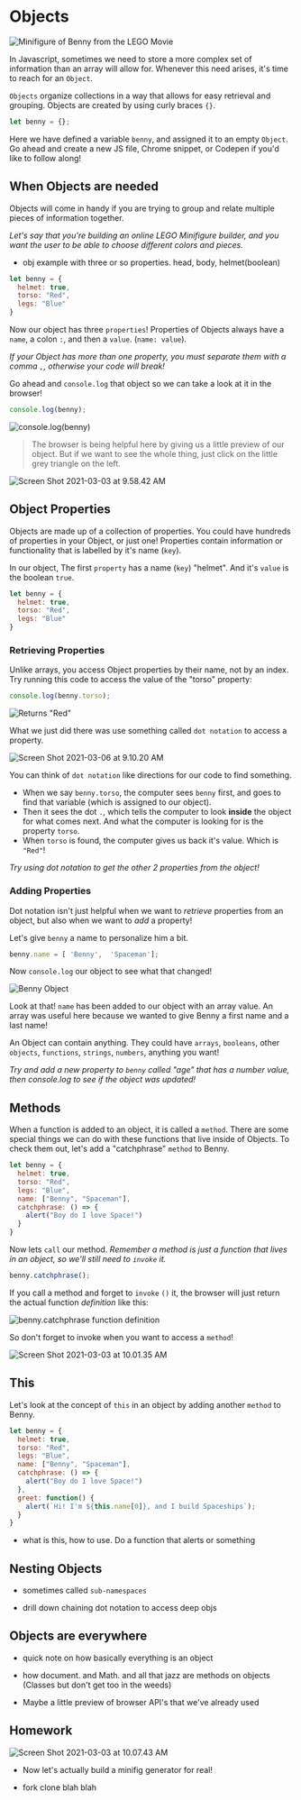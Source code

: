 # Objects

![Minifigure of Benny from the LEGO Movie](https://i.imgur.com/tBuVm9d.jpg)

In Javascript, sometimes we need to store a more complex set of information than an array will allow for. Whenever this need arises, it's time to reach for an `Object`.

`Objects` organize collections in a way that allows for easy retrieval and grouping. Objects are created by using curly braces `{}`.

```javascript
let benny = {};
```

Here we have defined a variable `benny`, and assigned it to an empty `Object`. Go ahead and create a new JS file, Chrome snippet, or Codepen if you'd like to follow along!

## When Objects are needed

Objects will come in handy if you are trying to group and relate multiple pieces of information together.

_Let's say that you're building an online LEGO Minifigure builder, and you want the user to be able to choose different colors and pieces._

* obj example with three or so properties. head, body, helmet(boolean)

```javascript
let benny = {
  helmet: true,
  torso: "Red",
  legs: "Blue"
}
```

Now our object has three `properties`! Properties of Objects always have a `name`, a colon `:`, and then a `value`. (`name: value`).

_If your Object has more than one property, you must separate them with a comma `,`, otherwise your code will break!_

Go ahead and `console.log` that object so we can take a look at it in the browser!

```javascript
console.log(benny);
```

![console.log(benny)](https://i.imgur.com/UvfIKhV.png)

> The browser is being helpful here by giving us a little preview of our object. But if we want to see the whole thing, just click on the little grey triangle on the left.

![Screen Shot 2021-03-03 at 9.58.42 AM](https://i.imgur.com/ZgNQFQf.png)

## Object Properties

Objects are made up of a collection of properties. You could have hundreds of properties in your Object, or just one! Properties contain information or functionality that is labelled by it's name (`key`).

In our object, The first `property` has a name (`key`) "helmet". And it's `value` is the boolean `true`.

```javascript
let benny = {
  helmet: true,
  torso: "Red",
  legs: "Blue"
}
```

### Retrieving Properties

Unlike arrays, you access Object properties by their name, not by an index. Try running this code to access the value of the "torso" property:

```javascript
console.log(benny.torso);
```

![Returns "Red"](https://i.imgur.com/z4OksEK.png)

What we just did there was use something called `dot notation` to access a property.

![Screen Shot 2021-03-06 at 9.10.20 AM](https://i.imgur.com/HAftEe8.png)

You can think of `dot notation` like directions for our code to find something. 

* When we say `benny.torso`, the computer sees `benny` first, and goes to find that variable (which is assigned to our object). 
* Then it sees the dot `.`, which tells the computer to look **inside** the object for what comes next. And what the computer is looking for is the property `torso`.
* When `torso` is found, the computer gives us back it's value. Which is `"Red"`!

_Try using dot notation to get the other 2 properties from the object!_

### Adding Properties

Dot notation isn't just helpful when we want to _retrieve_ properties from an object, but also when we want to _add_ a property!

Let's give `benny` a name to personalize him a bit.

```javascript
benny.name = [ 'Benny',  'Spaceman'];
```

Now `console.log` our object to see what that changed!

![Benny Object](https://i.imgur.com/TA5xTwy.png)

Look at that! `name` has been added to our object with an array value. An array was useful here because we wanted to give Benny a first name and a last name!

An Object can contain anything. They could have `arrays`, `booleans`, other `objects`, `functions`, `strings`, `numbers`, anything you want!

_Try and add a new property to `benny` called "age" that has a number value, then console.log to see if the object was updated!_

## Methods

When a function is added to an object, it is called a `method`. There are some special things we can do with these functions that live inside of Objects. To check them out, let's add a "catchphrase" `method` to Benny.

```javascript
let benny = {
  helmet: true,
  torso: "Red",
  legs: "Blue",
  name: ["Benny", "Spaceman"],
  catchphrase: () => {
    alert("Boy do I love Space!")
  }
}
```

Now lets `call` our method. _Remember a method is just a function that lives in an object, so we'll still need to `invoke` it._

```javascript
benny.catchphrase();
```

If you call a method and forget to `invoke` `()` it, the browser will just return the actual function _definition_ like this:

![benny.catchphrase function definition](https://i.imgur.com/kcYRajx.png)

So don't forget to invoke when you want to access a `method`!

![Screen Shot 2021-03-03 at 10.01.35 AM](https://i.imgur.com/9MNDAt3.jpg)

## This

Let's look at the concept of `this` in an object by adding another `method` to Benny.

```javascript
let benny = {
  helmet: true,
  torso: "Red",
  legs: "Blue",
  name: ["Benny", "Spaceman"],
  catchphrase: () => {
    alert("Boy do I love Space!")
  },
  greet: function() { 
    alert(`Hi! I'm ${this.name[0]}, and I build Spaceships`);
  }
}
```

* what is this, how to use. Do a function that alerts or something

## Nesting Objects

* sometimes called `sub-namespaces`

* drill down chaining dot notation to access deep objs

## Objects are everywhere

* quick note on how basically everything is an object

* how document. and Math. and all that jazz are methods on objects (Classes but don't get too in the weeds)

* Maybe a little preview of browser API's that we've already used

## Homework

![Screen Shot 2021-03-03 at 10.07.43 AM](https://i.imgur.com/rUHHLOZ.jpg)

* Now let's actually build a minifig generator for real!

* fork clone blah blah